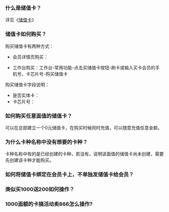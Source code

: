 ### 什么是储值卡？

详见《[储值卡](https://alanfit.github.io/AlanHelpDoc/阿懒工作室版本/基本概念/储值卡)》

### 储值卡如何购买？

购买储值卡有两种方式：

- 会员详情页购买：


- 工作台购买：工作台-常用功能-点击买储值卡按钮-刷卡或输入买卡会员的手机号，卡芯片号-购买储值卡

购买储值卡字段说明：

- 是否实体卡：
- 卡芯片号：

### 如何购买任意面值的储值卡？

可以在总部建立一个0元储值卡，在购买时候同时充值，可以随意充值任意金额。

### 为什么卡种名称中没有想要的卡种？

卡种名称中有的是已经创建的卡种，若没有，说明该面值的储值卡尚未创建，需要先创建该卡种才能购买。

### 如何将储值卡绑定在会员卡上，不单独发储值卡给会员？

### 类似买1000送200如何操作？

### 1000面额的卡搞活动卖866怎么操作?

